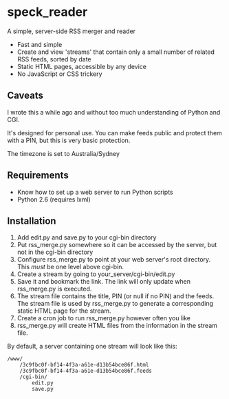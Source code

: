 speck_reader
============

A simple, server-side RSS merger and reader

* Fast and simple
* Create and view 'streams' that contain only a small number of related RSS feeds, sorted by date
* Static HTML pages, accessible by any device
* No JavaScript or CSS trickery

Caveats
-------

I wrote this a while ago and without too much understanding of Python and CGI.

It's designed for personal use. You can make feeds public and protect them with a PIN, but this is very basic protection.

The timezone is set to Australia/Sydney

Requirements
------------

* Know how to set up a web server to run Python scripts
* Python 2.6 (requires lxml)

Installation
------------

1. Add edit.py and save.py to your cgi-bin directory
2. Put rss_merge.py somewhere so it can be accessed by the server, but not in the cgi-bin directory
3. Configure rss_merge.py to point at your web server's root directory. This *must* be one level above cgi-bin.
4. Create a stream by going to your_server/cgi-bin/edit.py
5. Save it and bookmark the link. The link will only update when rss_merge.py is executed.
6. The stream file contains the title, PIN (or null if no PIN) and the feeds. The stream file is used by rss_merge.py to generate a corresponding static HTML page for the stream.
7. Create a cron job to run rss_merge.py however often you like
8. rss_merge.py will create HTML files from the information in the stream file.

By default, a server containing one stream will look like this:

	/www/
		/3c9fbc0f-bf14-4f3a-a61e-d13b54bce86f.html
    	/3c9fbc0f-bf14-4f3a-a61e-d13b54bce86f.feeds
    	/cgi-bin/
      		edit.py
      		save.py
